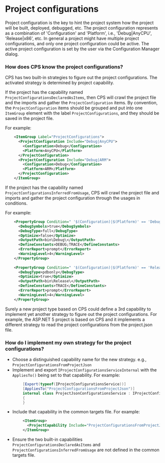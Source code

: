 Project configurations
======================

Project configuration is the key to hint the project system how the project
will be built, deployed, debugged, etc. The project configuration represents
as a combination of 'Configuration' and 'Platform', i.e., 'Debug|AnyCPU',
'Release|x86', etc. In general a project might have multiple project
configurations, and only one project configuration could be active. The
active project configuration is set by the user via the Configuration
Manager dialog. 

### How does CPS know the project configurations?

CPS has two built-in strategies to figure out the project configurations.
The activated strategy is determined by project capability.

If the project has the capability named `ProjectConfigurationsDeclaredAsItems`,
then CPS will crawl the project file and the imports and gather the
`ProjectConfiguration` items. By convention, the `ProjectConfiguration`
items should be grouped and put into one `ItemGroup` element with the label
`ProjectConfigurations`, and they should be saved in the project file.

For example:

```xml
    <ItemGroup Label="ProjectConfigurations">
      <ProjectConfiguration Include="Debug|AnyCPU">
        <Configuration>Debug</Configuration>
        <Platform>AnyCPU</Platform>
      </ProjectConfiguration>
      <ProjectConfiguration Include="Debug|ARM">
        <Configuration>Debug</Configuration>
        <Platform>ARM</Platform>
      </ProjectConfiguration>
    </ItemGroup>
```

If the project has the capability named `ProjectConfigurationsInferredFromUsage`,
CPS will crawl the project file and imports and gather the project
configuration through the usages in conditions.

For example:

```xml
    <PropertyGroup Condition=" '$(Configuration)|$(Platform)' == 'Debug|AnyCPU'">
      <DebugSymbols>true</DebugSymbols>
      <DebugType>full</DebugType>
      <Optimize>false</Optimize>
      <OutputPath>bin\Debug\</OutputPath>
      <DefineConstants>DEBUG;TRACE</DefineConstants>
      <ErrorReport>prompt</ErrorReport>
      <WarningLevel>4</WarningLevel>
    </PropertyGroup>
    
    <PropertyGroup Condition=" '$(Configuration)|$(Platform)' == 'Release|AnyCPU'">
      <DebugType>pdbonly</DebugType>
      <Optimize>true</Optimize>
      <OutputPath>bin\Release\</OutputPath>
      <DefineConstants>TRACE</DefineConstants>
      <ErrorReport>prompt</ErrorReport>
      <WarningLevel>4</WarningLevel>
    </PropertyGroup>
```

Surely a new project type based on CPS could define a 3rd capability to
implement yet another strategy to figure out the project configurations.
For example, the ASP.NET 5 project is based on CPS and it implements a different
strategy to read the project configurations from the project.json file.

### How do I implement my own strategy for the project configurations?

- Choose a distinguished capability name for the new strategy. e.g.,
  `ProjectConfigurationsFromProjectJson`
- Implement and export `IProjectConfigurationsServiceInternal` with the
  `AppliesTo()` being set to that capability. For example:

```csharp    
        [Export(typeof(IProjectConfigurationsService))]
        [AppliesTo("ProjectConfigurationsFromProjectJson")]
        internal class ProjectJsonConfigurationsService : IProjectConfigurationsServiceInternal
        {
        }
```
        
- Include that capability in the common targets file. For example:

```xml
        <ItemGroup>
          <ProjectCapability Include="ProjectConfigurationsFromProjectJson" />
        </ItemGroup>
```
    
- Ensure the two built-in capabilities `ProjectConfigurationsDeclaredAsItems` 
  and `ProjectConfigurationsInferredFromUsage` are not defined in the common 
  targets file.
